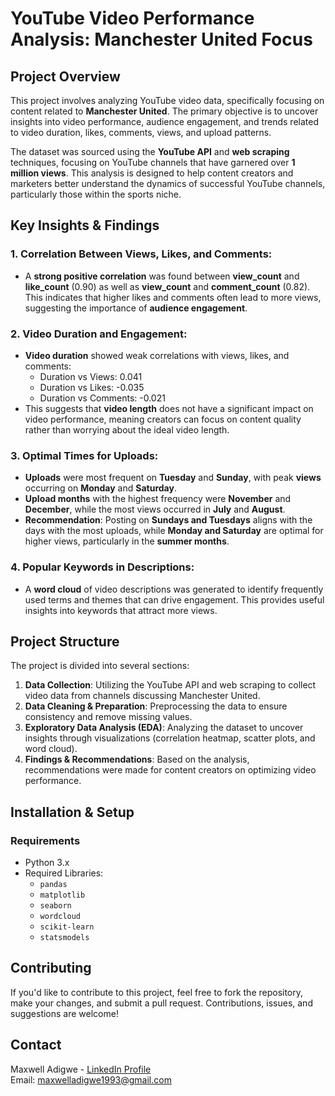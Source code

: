 
# YouTube Video Performance Analysis: Manchester United Focus

## Project Overview

This project involves analyzing YouTube video data, specifically focusing on content related to **Manchester United**. The primary objective is to uncover insights into video performance, audience engagement, and trends related to video duration, likes, comments, views, and upload patterns. 

The dataset was sourced using the **YouTube API** and **web scraping** techniques, focusing on YouTube channels that have garnered over **1 million views**. This analysis is designed to help content creators and marketers better understand the dynamics of successful YouTube channels, particularly those within the sports niche.

## Key Insights & Findings

### 1. **Correlation Between Views, Likes, and Comments**:
   - A **strong positive correlation** was found between **view_count** and **like_count** (0.90) as well as **view_count** and **comment_count** (0.82). This indicates that higher likes and comments often lead to more views, suggesting the importance of **audience engagement**.
   
### 2. **Video Duration and Engagement**:
   - **Video duration** showed weak correlations with views, likes, and comments:
     - Duration vs Views: 0.041
     - Duration vs Likes: -0.035
     - Duration vs Comments: -0.021
   - This suggests that **video length** does not have a significant impact on video performance, meaning creators can focus on content quality rather than worrying about the ideal video length.

### 3. **Optimal Times for Uploads**:
   - **Uploads** were most frequent on **Tuesday** and **Sunday**, with peak **views** occurring on **Monday** and **Saturday**.
   - **Upload months** with the highest frequency were **November** and **December**, while the most views occurred in **July** and **August**.
   - **Recommendation**: Posting on **Sundays and Tuesdays** aligns with the days with the most uploads, while **Monday and Saturday** are optimal for higher views, particularly in the **summer months**.

### 4. **Popular Keywords in Descriptions**:
   - A **word cloud** of video descriptions was generated to identify frequently used terms and themes that can drive engagement. This provides useful insights into keywords that attract more views.

## Project Structure

The project is divided into several sections:
1. **Data Collection**: Utilizing the YouTube API and web scraping to collect video data from channels discussing Manchester United.
2. **Data Cleaning & Preparation**: Preprocessing the data to ensure consistency and remove missing values.
3. **Exploratory Data Analysis (EDA)**: Analyzing the dataset to uncover insights through visualizations (correlation heatmap, scatter plots, and word cloud).
4. **Findings & Recommendations**: Based on the analysis, recommendations were made for content creators on optimizing video performance.

## Installation & Setup

### Requirements
- Python 3.x
- Required Libraries:
  - `pandas`
  - `matplotlib`
  - `seaborn`
  - `wordcloud`
  - `scikit-learn`
  - `statsmodels`
## Contributing

If you'd like to contribute to this project, feel free to fork the repository, make your changes, and submit a pull request. Contributions, issues, and suggestions are welcome!

## Contact

Maxwell Adigwe - [LinkedIn Profile](https://www.linkedin.com/in/maxwell-adigwe-7053a4312/)  
Email: maxwelladigwe1993@gmail.com

